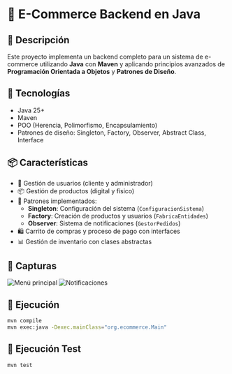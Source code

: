 # 🛒 E-Commerce Backend en Java

## 📖 Descripción
Este proyecto implementa un backend completo para un sistema de e-commerce utilizando **Java** con **Maven** y aplicando principios avanzados de **Programación Orientada a Objetos** y **Patrones de Diseño**.

## 🧰 Tecnologías
- Java 25+
- Maven
- POO (Herencia, Polimorfismo, Encapsulamiento)
- Patrones de diseño: Singleton, Factory, Observer, Abstract Class, Interface

## 📦 Características
- 👤 Gestión de usuarios (cliente y administrador)
- 📦 Gestión de productos (digital y físico)
- 🧱 Patrones implementados:
    - **Singleton**: Configuración del sistema (`ConfiguracionSistema`)
    - **Factory**: Creación de productos y usuarios (`FabricaEntidades`)
    - **Observer**: Sistema de notificaciones (`GestorPedidos`)
- 🛍️ Carrito de compras y proceso de pago con interfaces
- 📊 Gestión de inventario con clases abstractas

## 📸 Capturas

![Menú principal](docs/menu.png)
![Notificaciones](docs/observer.png)

## 🚀 Ejecución
```bash
mvn compile
mvn exec:java -Dexec.mainClass="org.ecommerce.Main"
```
## 🚀 Ejecución Test
```bash
mvn test
